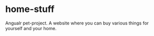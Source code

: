 # home-stuff
Angualr pet-project. A website where you can buy various things for yourself and your home.

